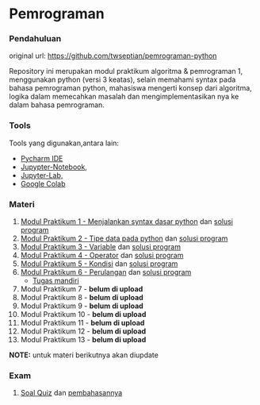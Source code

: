 # Pemrograman

### Pendahuluan

original url: https://github.com/twseptian/pemrograman-python

Repository ini merupakan modul praktikum algoritma & pemrograman 1, menggunakan python (versi 3 keatas), selain memahami syntax pada bahasa pemrograman python, mahasiswa mengerti konsep dari algoritma, logika dalam memecahkan masalah dan mengimplementasikan nya ke dalam bahasa pemrograman. 

### Tools
Tools yang digunakan,antara lain: 
- [Pycharm IDE](https://www.jetbrains.com/pycharm/)
- [Jupypter-Notebook](https://jupyter.org/), 
- [Jupyter-Lab,](https://jupyterlab.readthedocs.io/en/stable/)
- [Google Colab](colab.research.google.com)

### Materi
1. [Modul Praktikum 1 - Menjalankan syntax dasar python](https://nbviewer.jupyter.org/github/twseptian/pemrograman-python/blob/master/notebooks/modul-1-menjalankan-python.ipynb) dan [solusi program ]()
2. [Modul Praktikum 2 - Tipe data pada python](https://nbviewer.jupyter.org/github/twseptian/pemrograman-python/blob/master/notebooks/modul-2-tipe-data.ipynb) dan [solusi program ]()
3. [Modul Praktikum 3 - Variable](https://nbviewer.jupyter.org/github/twseptian/pemrograman-python/blob/master/notebooks/modul-3-variable.ipynb) dan [solusi program ]()
4. [Modul Praktikum 4 - Operator](https://nbviewer.jupyter.org/github/twseptian/pemrograman-python/blob/master/notebooks/modul-4-operator.ipynb) dan [solusi program ]()
5. [Modul Praktikum 5 - Kondisi](https://nbviewer.jupyter.org/github/twseptian/pemrograman-python/blob/master/notebooks/modul-5-kondisi.ipynb) dan [solusi program ]()
6. [Modul Praktikum 6 - Perulangan](https://nbviewer.jupyter.org/github/twseptian/pemrograman-python/blob/master/notebooks/modul-6-perulangan.ipynb) dan [solusi program ]()
    - [Tugas mandiri](https://github.com/twseptian/pemrograman-python/blob/master/notebooks/tugas-mandiri.md)
7. Modul Praktikum 7 - **belum di upload**
8. Modul Praktikum 8 - **belum di upload**
9. Modul Praktikum 9 - **belum di upload**
10. Modul Praktikum 10 - **belum di upload**
11. Modul Praktikum 11 -  **belum di upload**
12. Modul Praktikum 12 -  **belum di upload**
13. Modul Praktikum 13 -  **belum di upload**

**NOTE:** untuk materi berikutnya akan diupdate


### Exam
1. [Soal Quiz](https://github.com/twseptian/pemrograman-python/blob/master/documents/soal-kuis.pdf) dan [pembahasannya](https://github.com/twseptian/pemrograman-python/tree/master/scripts)

